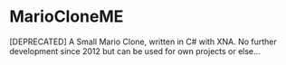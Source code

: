 # MarioCloneME
[DEPRECATED] A Small Mario Clone, written in C# with XNA. No further development since 2012 but can be used for own projects or else...
